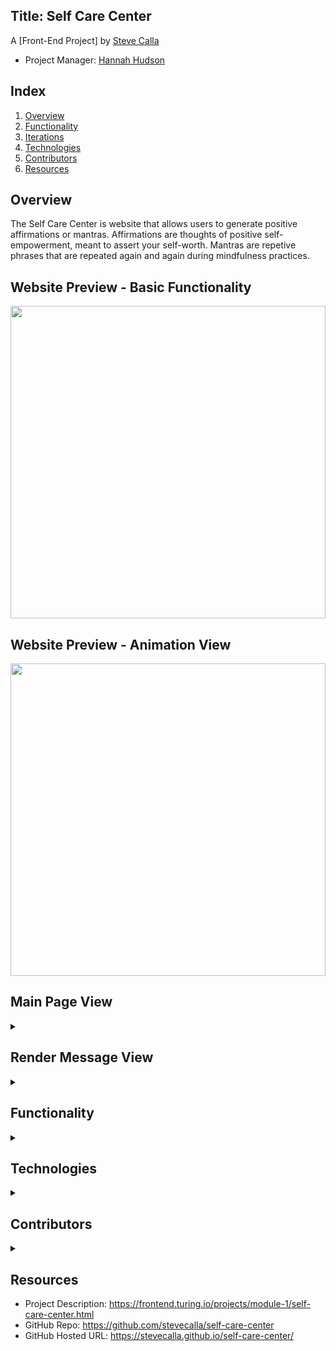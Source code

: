 ## Title: Self Care Center

A [Front-End Project] by [Steve Calla](https://github.com/stevecalla)

* Project Manager: [Hannah Hudson](https://github.com/hannahhch)

## Index

1. [Overview](#overview)
2. [Functionality](#functionality)
3. [Iterations](#iterations)
4. [Technologies](#technologies)
5. [Contributors](#contributors)
6. [Resources](#resources)

## Overview

The Self Care Center is website that allows users to generate positive affirmations or mantras. Affirmations are thoughts of positive self-empowerment, meant to assert your self-worth. Mantras are repetive phrases that are repeated again and again during mindfulness practices.

## Website Preview - Basic Functionality

<!-- <details><summary></summary> -->

<img src="https://media.giphy.com/media/2uU7j76WPMNbURCAby/giphy.gif" width="100%" height="500"/>

<!-- </details> -->

## Website Preview - Animation View

<!-- <details><summary></summary> -->

<img src="https://media.giphy.com/media/2T94rNzeyM0f0mVXdN/giphy.gif" width="100%" height="500"/>

<!-- </details> -->


## Main Page View

<details><summary></summary>

<img width="1434" alt="Screen Shot 2021-02-18 at 5 35 21 PM" src="https://user-images.githubusercontent.com/72281855/108440049-b0219980-720f-11eb-8570-ff8aa90010c5.png">

</details>

## Render Message View

<details><summary></summary>

<img width="1093" alt="Screen Shot 2021-02-21 at 7 48 05 PM" src="https://user-images.githubusercontent.com/72281855/108650840-b9b03900-747d-11eb-91ba-036ac0a8cf86.png">

</details>

## Functionality

<details><summary></summary>

* Current:
  * Iteration 0: Match comp.
  * Iteration 1: A user can render a random affirmation or mantra by selecting a category using the radio button and see the message by clicking the "Receive Message" button.
  * Extensions A: Javascript has been deployed to ensure a user nevers sees a repeat message until all messages are displayed. After all messages are displayed, the user is notified that the list will start again.
  * Extensions B: HTML, CSS & Javascript has been deployed (i) responsiveness for large and small desktop screens, (ii) animation to indicate code is searching for a message, (iii) background gradients specific to each message category, (iv) hover effects on the main "Receive Message" button, and (v) affirmation/ matra fades in.

* Future Enhancements:
  * Error handling and clear button.
  * User can add their own message.
  * User can favorite a message.
  * User can delete a message.
  * All messages interface to display all messages including add, delete, edit functionality.
  * Login page.
  * Intermediate CSS - responsiveness for more screen options.
  * Local storage for favorite functionality noted above.


* Known Issues/Bugs:
  * None at this time.


</details>

## Technologies

<details><summary></summary>

1. HTML
2. CSS
3. JavaScript
4. GitHub (website hosting and source code management)

</details>

## Contributors

<details><summary></summary>

* Creator: [Steve Calla](https://github.com/stevecalla)
* Formal Code Review: [Paige Vannelli](https://github.com/PaigeVannelli/PaigeVannelli)
* Project Manager: [Hannah Hudson](https://github.com/hannahhch)

</details>

## Resources
* Project Description: https://frontend.turing.io/projects/module-1/self-care-center.html
* GitHub Repo: https://github.com/stevecalla/self-care-center
* GitHub Hosted URL: https://stevecalla.github.io/self-care-center/
